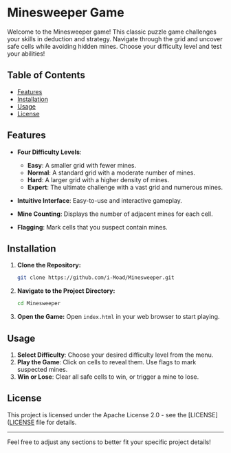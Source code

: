 # Minesweeper Game

Welcome to the Minesweeper game! This classic puzzle game challenges your skills in deduction and strategy. Navigate through the grid and uncover safe cells while avoiding hidden mines. Choose your difficulty level and test your abilities!

## Table of Contents

- [Features](#features)
- [Installation](#installation)
- [Usage](#usage)
- [License](#license)

## Features

- **Four Difficulty Levels**: 
  - **Easy**: A smaller grid with fewer mines.
  - **Normal**: A standard grid with a moderate number of mines.
  - **Hard**: A larger grid with a higher density of mines.
  - **Expert**: The ultimate challenge with a vast grid and numerous mines.

- **Intuitive Interface**: Easy-to-use and interactive gameplay.
- **Mine Counting**: Displays the number of adjacent mines for each cell.
- **Flagging**: Mark cells that you suspect contain mines.

## Installation

1. **Clone the Repository:**
   ```bash
   git clone https://github.com/i-Moad/Minesweeper.git
   ```

2. **Navigate to the Project Directory:**
   ```bash
   cd Minesweeper
   ```

3. **Open the Game:**
   Open `index.html` in your web browser to start playing.

## Usage

1. **Select Difficulty**: Choose your desired difficulty level from the menu.
2. **Play the Game**: Click on cells to reveal them. Use flags to mark suspected mines.
3. **Win or Lose**: Clear all safe cells to win, or trigger a mine to lose.

## License

This project is licensed under the Apache License 2.0 - see the [LICENSE]([LICENSE](https://github.com/i-Moad/Minesweeper/blob/master/LICENSE.txt) file for details.

---

Feel free to adjust any sections to better fit your specific project details!
